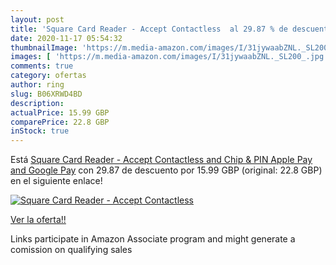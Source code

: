 ```yaml
---
layout: post
title: 'Square Card Reader - Accept Contactless  al 29.87 % de descuento'
date: 2020-11-17 05:54:32
thumbnailImage: 'https://m.media-amazon.com/images/I/31jywaabZNL._SL200_.jpg'
images: [ 'https://m.media-amazon.com/images/I/31jywaabZNL._SL200_.jpg' ]
comments: true
category: ofertas
author: ring
slug: B06XRWD4BD
description:
actualPrice: 15.99 GBP
comparePrice: 22.8 GBP
inStock: true
---
```


Está [Square Card Reader - Accept Contactless and Chip & PIN  Apple Pay and Google Pay](https://www.amazon.co.uk/dp/B06XRWD4BD/?tag=tolees0a-21) con 29.87 de descuento por 15.99 GBP (original: 22.8 GBP) en el siguiente enlace!

[![Square Card Reader - Accept Contactless ](https://m.media-amazon.com/images/I/31jywaabZNL._SL200_.jpg)](https://www.amazon.co.uk/dp/B06XRWD4BD/?tag=tolees0a-21)

[Ver la oferta!!](https://www.amazon.co.uk/dp/B06XRWD4BD/?tag=tolees0a-21)

Links participate in Amazon Associate program and might generate a comission on qualifying sales


